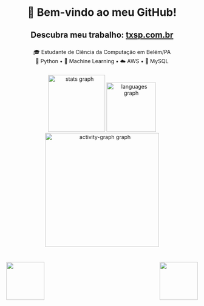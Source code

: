 <h1 align="center">👋 Bem-vindo ao meu GitHub!</h1>

###

<h2 align="center">Descubra meu trabalho: <a href="https://txsp.com.br">txsp.com.br</a></h2>

###

<p align="center">🎓 Estudante de Ciência da Computação em Belém/PA  <br>🐍 Python • 🧠 Machine Learning • ☁️ AWS • 🐬 MySQL</p>


###

<div align="center">
  <img src="https://github-readme-stats.vercel.app/api?username=leotxsp&hide_title=true&hide_rank=true&show_icons=false&include_all_commits=false&count_private=true&disable_animations=false&theme=codeSTACKr&locale=en&hide_border=true&order=1" height="150" alt="stats graph"  />
  <img src="https://github-readme-stats.vercel.app/api/top-langs?username=leotxsp&locale=en&hide_title=true&layout=compact&card_width=320&langs_count=6&theme=codeSTACKr&hide_border=true&order=2" height="130" alt="languages graph"  />
  <img src="https://github-readme-activity-graph.vercel.app/graph?username=leotxsp&radius=16&theme=github-dark&area=true&order=5&color=FE6807&title_color=FE6807&line=FE6807&point=FE6807&area_color=09080D&custom_title=Gr%C3%A1fico%20de%20Contribui%C3%A7%C3%B5es%20" height="300" alt="activity-graph graph"  />
</div>
 
###

<div align="center">
<br clear="both">
<img align="left" height="100" src="https://images.credly.com/size/110x110/images/abeddce9-21fc-4db5-a76f-2aba2fec4e76/IBM_20Z_20Day_20SE_20AI_20and_20Data.png"  />
<img align="right"  height="100" src="https://images.credly.com/size/110x110/images/00634f82-b07f-4bbd-a6bb-53de397fc3a6/image.png"  />
</div>
